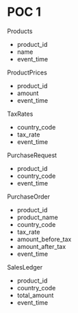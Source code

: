 # POC 1

Products
  - product_id
  - name
  - event_time

ProductPrices
  - product_id
  - amount
  - event_time

TaxRates
  - country_code
  - tax_rate
  - event_time

PurchaseRequest
  - product_id
  - country_code
  - event_time

PurchaseOrder
  - product_id
  - product_name
  - country_code
  - tax_rate
  - amount_before_tax
  - amount_after_tax
  - event_time

SalesLedger
  - product_id
  - country_code
  - total_amount
  - event_time
